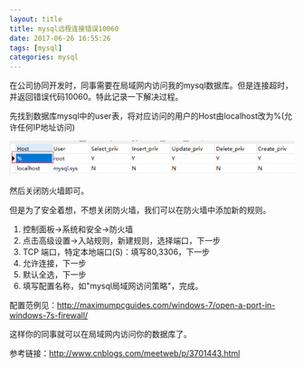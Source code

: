 ```yaml
---
layout: title
title: mysql远程连接错误10060
date: 2017-06-26 16:55:26
tags: [mysql]
categories: mysql
---
```


在公司协同开发时，同事需要在局域网内访问我的mysql数据库。但是连接超时，并返回错误代码10060。特此记录一下解决过程。

先找到数据库mysql中的user表，将对应访问的用户的Host由localhost改为%(允许任何IP地址访问)

![user表Host](mysql远程连接错误10060/20170627092348.png)

然后关闭防火墙即可。

但是为了安全着想，不想关闭防火墙，我们可以在防火墙中添加新的规则。

1. 控制面板->系统和安全->防火墙
2. 点击高级设置->入站规则，新建规则，选择端口，下一步
3. TCP 端口，特定本地端口(S)：填写80,3306，下一步
4. 允许连接，下一步
5. 默认全选，下一步
6. 填写配置名称，如"mysql局域网访问策略"，完成。

配置范例见：http://maximumpcguides.com/windows-7/open-a-port-in-windows-7s-firewall/

这样你的同事就可以在局域网内访问你的数据库了。

参考链接：http://www.cnblogs.com/meetweb/p/3701443.html

